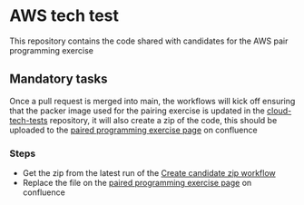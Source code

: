 # AWS tech test
This repository contains the code shared with candidates for the AWS pair programming exercise

## Mandatory tasks
Once a pull request is merged into main, the workflows will kick off ensuring that the packer image used for the pairing exercise
is updated in the [cloud-tech-tests](https://github.com/createfuture-cloud/cloud-tech-tests) repository, it will also create a zip of the code, this should be uploaded to the [paired programming exercise page](https://xsolutions.atlassian.net/wiki/spaces/TA/pages/3130621954/Paired+Programming+Interview+Template+Cloud+Engineer+-+Azure+Mid+Senior) on confluence

### Steps
- Get the zip from the latest run of the [Create candidate zip workflow](https://github.com/createfuture-cloud/cloud-tech-tests-azure/actions/workflows/create-candidate-zip.yml)
- Replace the file on the [paired programming exercise page](https://xsolutions.atlassian.net/wiki/spaces/TA/pages/3130621954/Paired+Programming+Interview+Template+Cloud+Engineer+-+Azure+Mid+Senior) on confluence